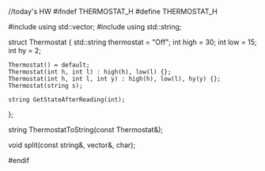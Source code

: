 //today's HW
#ifndef THERMOSTAT_H
#define THERMOSTAT_H

#include<vector>
using std::vector;
#include<string>
using std::string;

struct Thermostat {
	std::string thermostat = "Off";
	int high = 30;
	int low = 15;
	int hy = 2;

	Thermostat() = default;
	Thermostat(int h, int l) : high(h), low(l) {};
	Thermostat(int h, int l, int y) : high(h), low(l), hy(y) {};
	Thermostat(string s);

	string GetStateAfterReading(int);
};

string ThermostatToString(const Thermostat&);

void split(const string&, vector<string>&, char);

#endif
